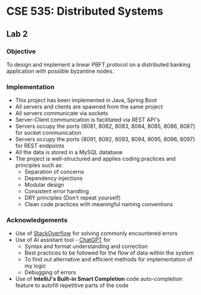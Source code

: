 # CSE 535: Distributed Systems
## Lab 2

### Objective
To design and implement a linear PBFT protocol on a distributed banking application with possible byzantine nodes.

### Implementation
- This project has been implemented in Java, Spring Boot
- All servers and clients are spawned from the same project
- All servers communicate via sockets
- Server-Client communication is facilitated via REST API's
- Servers occupy the ports {8081, 8082, 8083, 8084, 8085, 8086, 8087} for socket communication
- Servers occupy the ports {8091, 8092, 8093, 8094, 8095, 8096, 8097} for REST endpoints
- All the data is stored in a MySQL database
- The project is well-structured and applies coding practices and principles such as:
  - Separation of concerns
  - Dependency injections
  - Modular design
  - Consistent error handling
  - DRY principles (Don't repeat yourself)
  - Clean code practices with meaningful naming conventions

### Acknowledgements
- Use of [StackOverflow](stackoverflow.com) for solving commonly encountered errors
- Use of AI assistant tool - [ChatGPT](chat.openai.com) for
  - Syntax and format understanding and correction
  - Best practices to be followed for the flow of data within the system
  - To find out alternative and efficient methods for implementation of my logic
  - Debugging of errors
- Use of <b>IntelliJ's Built-in Smart Completion</b> code auto-completion feature to autofill repetitive parts of the code
